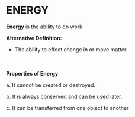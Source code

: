 # ENERGY
**Energy** is the ability to do work.

**Alternative Definition:**
-	The ability to effect change in or move matter.


<br><br>
 **Properties of Energy**

a.	It cannot be created or destroyed.

b.	It is always conserved and can be used later.

c.	It can be transferred from one object to another


